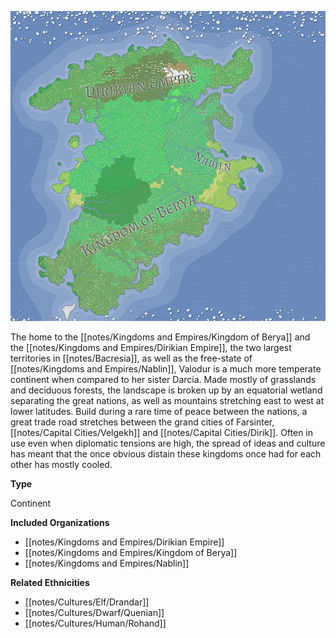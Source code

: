 [![](notes/assets/valodur.jpg "Valodur.jpg")](/i/2481301 "Valodur.jpg")

The home to the [[notes/Kingdoms and Empires/Kingdom of Berya]] and the [[notes/Kingdoms and Empires/Dirikian Empire]], the two largest territories in [[notes/Bacresia]], as well as the free-state of [[notes/Kingdoms and Empires/Nablin]], Valodur is a much more temperate continent when compared to her sister Darcia. Made mostly of grasslands and deciduous forests, the landscape is broken up by an equatorial wetland separating the great nations, as well as mountains stretching east to west at lower latitudes. Build during a rare time of peace between the nations, a great trade road stretches between the grand cities of Farsinter, [[notes/Capital Cities/Velgekh]] and [[notes/Capital Cities/Dirik]]. Often in use even when diplomatic tensions are high, the spread of ideas and culture has meant that the once obvious distain these kingdoms once had for each other has mostly cooled.

**Type**

Continent

**Included Organizations**

*   [[notes/Kingdoms and Empires/Dirikian Empire]]
*   [[notes/Kingdoms and Empires/Kingdom of Berya]]
*   [[notes/Kingdoms and Empires/Nablin]]

**Related Ethnicities**

*   [[notes/Cultures/Elf/Drandar]]
*   [[notes/Cultures/Dwarf/Quenian]]
*   [[notes/Cultures/Human/Rohand]]